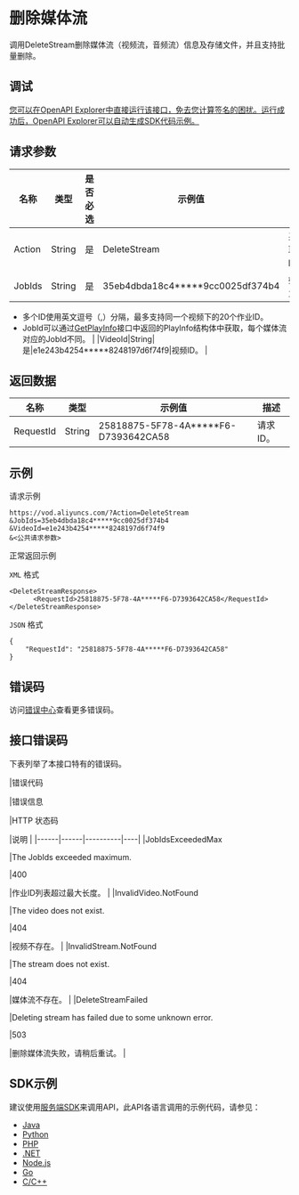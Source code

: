 # 删除媒体流

调用DeleteStream删除媒体流（视频流，音频流）信息及存储文件，并且支持批量删除。

## 调试

[您可以在OpenAPI Explorer中直接运行该接口，免去您计算签名的困扰。运行成功后，OpenAPI Explorer可以自动生成SDK代码示例。](https://api.aliyun.com/#product=vod&api=DeleteStream&type=RPC&version=2017-03-21)

## 请求参数

|名称|类型|是否必选|示例值|描述|
|--|--|----|---|--|
|Action|String|是|DeleteStream|系统规定参数。取值：**DeleteStream**。 |
|JobIds|String|是|35eb4dbda18c4\*\*\*\*\*9cc0025df374b4|媒体流转码的作业ID列表。

 -   多个ID使用英文逗号（,）分隔，最多支持同一个视频下的20个作业ID。
-   JobId可以通过[GetPlayInfo](~~56124~~)接口中返回的PlayInfo结构体中获取，每个媒体流对应的JobId不同。 |
|VideoId|String|是|e1e243b4254\*\*\*\*\*8248197d6f74f9|视频ID。 |

## 返回数据

|名称|类型|示例值|描述|
|--|--|---|--|
|RequestId|String|25818875-5F78-4A\*\*\*\*\*F6-D7393642CA58|请求ID。 |

## 示例

请求示例

```
https://vod.aliyuncs.com/?Action=DeleteStream
&JobIds=35eb4dbda18c4*****9cc0025df374b4
&VideoId=e1e243b4254*****8248197d6f74f9
&<公共请求参数>
```

正常返回示例

`XML` 格式

```
<DeleteStreamResponse>
      <RequestId>25818875-5F78-4A*****F6-D7393642CA58</RequestId>
</DeleteStreamResponse>
```

`JSON` 格式

```
{
    "RequestId": "25818875-5F78-4A*****F6-D7393642CA58"
}
```

## 错误码

访问[错误中心](https://error-center.aliyun.com/status/product/vod)查看更多错误码。

## 接口错误码

下表列举了本接口特有的错误码。

|错误代码

|错误信息

|HTTP 状态码

|说明 |
|------|------|----------|----|
|JobIdsExceededMax

|The JobIds exceeded maximum.

|400

|作业ID列表超过最大长度。 |
|InvalidVideo.NotFound

|The video does not exist.

|404

|视频不存在。 |
|InvalidStream.NotFound

|The stream does not exist.

|404

|媒体流不存在。 |
|DeleteStreamFailed

|Deleting stream has failed due to some unknown error.

|503

|删除媒体流失败，请稍后重试。 |

## SDK示例

建议使用[服务端SDK](~~101789~~)来调用API，此API各语言调用的示例代码，请参见：

-   [Java](~~61063~~)
-   [Python](~~61054~~)
-   [PHP](~~61069~~)
-   [.NET](~~84750~~)
-   [Node.js](~~101396~~)
-   [Go](~~101411~~)
-   [C/C++](~~101261~~)

